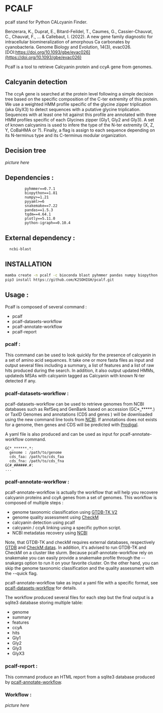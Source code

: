 # PCALF

pcalf stand for Python CALcyanin Finder. 

Benzerara, K., Duprat, E., Bitard-Feildel, T., Caumes, G., Cassier-Chauvat, C., Chauvat, F., ... & Callebaut, I. (2022). A new gene family diagnostic for intracellular biomineralization of amorphous Ca carbonates by cyanobacteria. Genome Biology and Evolution, 14(3), evac026. [DOI:https://doi.org/10.1093/gbe/evac026](https://doi.org/10.1093/gbe/evac026)

Pcalf is a tool to retrieve Calcyanin protein and ccyA gene from genomes. 

## Calcyanin detection

The ccyA gene is searched at the protein level following a simple decision tree based on the specific composition of the C-ter extremity of this protein.
We use a weighted HMM profile specific of the glycine zipper triplication (aka GlyX3) to detect sequences with a putative glycine triplication. Sequences with at least one hit against this profile are annotated with three HMM profiles specific of each Glycines zipper (Gly1, Gly2 and Gly3). 
A set of known calcyanins is used to infere the type of the N-ter extremity (X, Z, Y, CoBaHMA or ?). Finally, a flag is assign to each sequence depending on 
its N-terminus type and its C-terminus modular organization.

## Decision tree

*picture here*

## Dependencies :
```       
         pyhmmer==0.7.1
         biopython==1.81
         numpy>=1.21
         pyyaml>=6
         snakemake==7.22
         pandas==1.5.3
         tqdm==4.64.1
         plotly==5.11.0
         python-igraph==0.10.4
```

## External dependency :
```
  ncbi-blast
```

## INSTALLATION

```bash
mamba create -n pcalf -c bioconda blast pyhmmer pandas numpy biopython tqdm python=3.9 && conda activate pcalf;
pip3 install https://github.com/K2SOHIGH/pcalf.git
```

## Usage :

Pcalf is composed of several command :
- pcalf
- pcalf-datasets-workflow
- pcalf-annotate-workflow
- pcalf-report

### pcalf : 

This command can be used to look quickly for the presence of calcyanin in a set of amino acid sequences. It take one or more fasta files as input and output several files including a summary, a list of features and a list of raw hits produced during the search.  In addition, it also output updated HMMs, updateds MSAs with calcyanin tagged as Calcyanin with known N-ter detected if any.


### pcalf-datasets-workflow : 

pcalf-datasets-workflow can be used to retrieve genomes from NCBI databases such as RefSeq and GenBank based on accession (GC*_******.*) or TaxID
Genomes and annotations (CDS and genes ) will be downloaded using the new command line tools from [NCBI](https://www.ncbi.nlm.nih.gov/datasets/docs/v2/download-and-install/). If annotations does not exists for a genome, then genes and CDS will be predicted with [Prodigal](https://github.com/hyattpd/Prodigal).

A yaml file is also produced and can be used as input for pcalf-annotate-workflow command.
```
GC*_******.*:
  genome : /path/to/genome
  cds_faa: /path/to/cds_faa
  cds_fna: /path/to/cds_fna
GC#_######.#:
...
```

### pcalf-annotate-workflow : 

pcalf-annotate-workflow is actually the workflow that will help you recovere calcyanin proteins and ccyA genes from a set of genomes.
This workflow is composed of multiple steps :
- genome taxonomic classification using [GTDB-TK V2](https://github.com/Ecogenomics/GTDBTk)
- genome quality assessment using [CheckM](https://github.com/Ecogenomics/CheckM/)
- calcyanin detection using pcalf
- calcyanin / ccyA linking using a specific python script.
- NCBI metadatas recovery using [NCBI](https://www.ncbi.nlm.nih.gov/datasets/docs/v2/)

Note, that GTDB-TK and checkM requires external databases, respectively [GTDB](https://gtdb.ecogenomic.org/downloads) and [CheckM datas](https://data.ace.uq.edu.au/public/CheckM_databases). In addition, it's advised to run GTDB-TK and CheckM on a cluster like slurm. Because pcalf-annotate-workflow rely on snakemake you can easily provide a snakemake profile through the --snakargs option to run it on your favorite cluster. On the other hand, you can skip the genome taxonomic classification and the quality assessment with the --quick flag.

pcalf-annotate-workflow take as input a yaml file with a specific format, see [pcalf-datasets-workflow](###pcalf-datasets-workflow) for details.

The workflow produced several files for each step but the final output is a sqlite3 database storing multiple table: 
- genome
- summary
- features
- ccyA
- hits
- Gly1
- Gly2
- Gly3
- GlyX3

### pcalf-report : 

This command produce an HTML report from a sqlite3 database produced by [pcalf-annotate-workflow](###pcalf-annotate-workflow).


### Workflow : 

*picture here*






